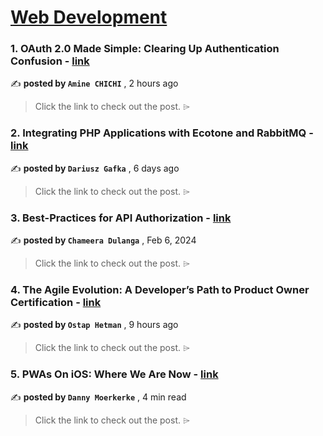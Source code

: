 
<h1><a href=https://medium.com/tag/web-development/recommended target="_blank" rel="noopener noreferrer">Web Development</a></h1>
<h3>1. OAuth 2.0 Made Simple: Clearing Up Authentication Confusion - <a href=https://medium.com/@aminechichi99/oauth-2-0-made-simple-clearing-up-authentication-confusion-ab497dad6e67?source=tag_recommended_feed---------0-84----------web_development----------475e3eae_10fb_4942_b120_de1a75defae2------- target="_blank" rel="noopener noreferrer">link</a></h3>

✍️ **posted by `Amine CHICHI`** <date> , 2 hours ago</date>

<blockquote>Click the link to check out the post. ⌲</blockquote>

<h3>2. Integrating PHP Applications with Ecotone and RabbitMQ - <a href=https://medium.com/dev-genius/integrating-php-applications-with-ecotone-and-rabbitmq-df60f93eb1db?source=tag_recommended_feed---------1-107----------web_development----------475e3eae_10fb_4942_b120_de1a75defae2------- target="_blank" rel="noopener noreferrer">link</a></h3>

✍️ **posted by `Dariusz Gafka`** <date> , 6 days ago</date>

<blockquote>Click the link to check out the post. ⌲</blockquote>

<h3>3. Best-Practices for API Authorization - <a href=https://medium.com/bitsrc/best-practices-for-api-security-6d8242587caf?source=tag_recommended_feed---------2-85----------web_development----------475e3eae_10fb_4942_b120_de1a75defae2------- target="_blank" rel="noopener noreferrer">link</a></h3>

✍️ **posted by `Chameera Dulanga`** <date> , Feb 6, 2024</date>

<blockquote>Click the link to check out the post. ⌲</blockquote>

<h3>4. The Agile Evolution: A Developer’s Path to Product Owner Certification - <a href=https://medium.com/@o.hetman/the-agile-evolution-a-developers-path-to-product-owner-certification-078228e44de5?source=tag_recommended_feed---------3-84----------web_development----------475e3eae_10fb_4942_b120_de1a75defae2------- target="_blank" rel="noopener noreferrer">link</a></h3>

✍️ **posted by `Ostap Hetman`** <date> , 9 hours ago</date>

<blockquote>Click the link to check out the post. ⌲</blockquote>

<h3>5. PWAs On iOS: Where We Are Now - <a href=https://medium.com/itnext/pwas-on-ios-where-we-are-now-fe9f7cdbd111?source=tag_recommended_feed---------4-107----------web_development----------475e3eae_10fb_4942_b120_de1a75defae2------- target="_blank" rel="noopener noreferrer">link</a></h3>

✍️ **posted by `Danny Moerkerke`** <date> , 4 min read</date>

<blockquote>Click the link to check out the post. ⌲</blockquote>

